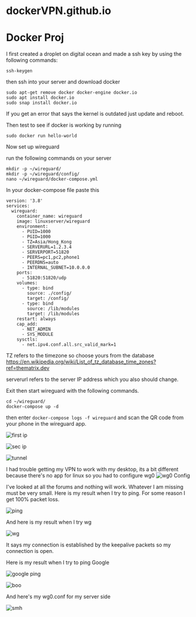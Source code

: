 # dockerVPN.github.io

# Docker Proj

I first created a droplet on digital ocean and made a ssh key by using the following commands:
```shell
ssh-keygen
```
then ssh into your server and download docker

```shell
sudo apt-get remove docker docker-engine docker.io
sudo apt install docker.io
sudo snap install docker.io
```
If you get an error that says the kernel is outdated just update and reboot.

Then test to see if docker is working by running
```shell
sudo docker run hello-world
```

Now set up wireguard

run the following commands on your server 
```shell
mkdir -p ~/wireguard/
mkdir -p ~/wireguard/config/
nano ~/wireguard/docker-compose.yml
```

In your docker-compose file paste this

```shell
version: '3.8'
services:
  wireguard:
    container_name: wireguard
    image: linuxserver/wireguard
    environment:
      - PUID=1000
      - PGID=1000
      - TZ=Asia/Hong_Kong
      - SERVERURL=1.2.3.4
      - SERVERPORT=51820
      - PEERS=pc1,pc2,phone1
      - PEERDNS=auto
      - INTERNAL_SUBNET=10.0.0.0
    ports:
      - 51820:51820/udp
    volumes:
      - type: bind
        source: ./config/
        target: /config/
      - type: bind
        source: /lib/modules
        target: /lib/modules
    restart: always
    cap_add:
      - NET_ADMIN
      - SYS_MODULE
    sysctls:
      - net.ipv4.conf.all.src_valid_mark=1
```

TZ refers to the timezone so choose yours from the database https://en.wikipedia.org/wiki/List_of_tz_database_time_zones?ref=thematrix.dev

serverurl refers to the server IP address which you also should change.


Exit then start wireguard with the following commands.
```shell
cd ~/wireguard/
docker-compose up -d
```

then enter `docker-compose logs -f wireguard`
and scan the QR code from your phone in the wireguard app.


![first ip](../IMG_7104.jpeg)



![sec ip](../IMG_7105.jpeg)


![tunnel](../IMG_7106.png)

I had trouble getting my VPN to work with my desktop, its a bit different because there's no app for linux so you had to configure wg0
![wg0 Config](<Screenshot from 2023-12-11 02-38-39.png>)


I've looked at all the forums and nothing will work. Whatever I am missing must be very small. Here is my result when I try to ping. For some reason I get 100% packet loss.


![ping](<Screenshot from 2023-12-11 02-38-51.png>)

And here is my result when I try wg

 ![wg](<Screenshot from 2023-12-11 02-44-42.png>)

 It says my connection is established by the keepalive packets so my connection is open.

 Here is my result when I try to ping Google

 ![google ping](<Screenshot from 2023-12-11 02-47-43.png>)



 ![boo](<Screenshot from 2023-12-10 23-56-51.png>)

 And here's my wg0.conf for my server side

 ![smh](<Screenshot from 2023-12-11 02-59-45.png>)
